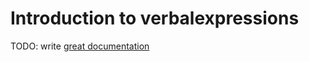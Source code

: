 # Introduction to verbalexpressions

TODO: write [great documentation](http://jacobian.org/writing/great-documentation/what-to-write/)
